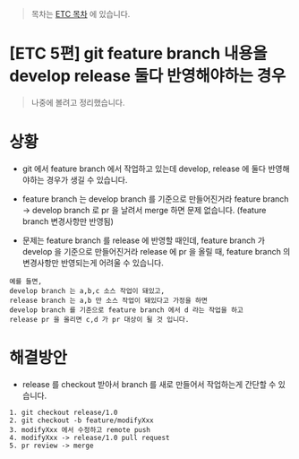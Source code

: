 > 목차는 [ETC 목차](https://insanelysimple.tistory.com/category/ETC) 에 있습니다.



# [ETC 5편] git feature branch 내용을 develop release 둘다 반영해야하는 경우



> 나중에 볼려고 정리했습니다.





# 상황

- git 에서 feature branch 에서 작업하고 있는데 develop, release 에 둘다 반영해야하는 경우가 생길 수 있습니다.
- feature branch 는 develop branch 를 기준으로 만들어진거라 feature branch -> develop branch 로 pr 을 날려서 merge 하면 문제 없습니다. (feature branch 변경사항만 반영됨)

- 문제는 feature branch 를 release 에 반영할 때인데, feature branch 가 develop 을 기준으로 만들어진거라 release 에 pr 을 올릴 때, feature branch 의 변경사항만 반영되는게 어려울 수 있습니다.



```
예를 들면,
develop branch 는 a,b,c 소스 작업이 돼있고,
release branch 는 a,b 만 소스 작업이 돼있다고 가정을 하면
develop branch 를 기준으로 feature branch 에서 d 라는 작업을 하고 
release pr 을 올리면 c,d 가 pr 대상이 될 것 입니다.
```



# 해결방안

- release 를 checkout 받아서 branch 를 새로 만들어서 작업하는게 간단할 수 있습니다.

```
1. git checkout release/1.0
2. git checkout -b feature/modifyXxx
3. modifyXxx 에서 수정하고 remote push
4. modifyXxx -> release/1.0 pull request
5. pr review -> merge
```
